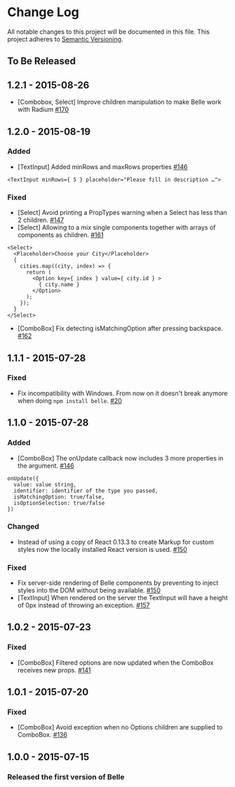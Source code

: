 # Change Log
All notable changes to this project will be documented in this file.
This project adheres to [Semantic Versioning](http://semver.org/).

## To Be Released

## 1.2.1 - 2015-08-26
- [Combobox, Select] Improve children manipulation to make Belle work with Radium [#170](https://github.com/nikgraf/belle/issues/170)

## 1.2.0 - 2015-08-19

### Added
- [TextInput] Added minRows and maxRows properties [#146](https://github.com/nikgraf/belle/pull/146)

```
<TextInput minRows={ 5 } placeholder="Please fill in description …">
```

### Fixed
- [Select] Avoid printing a PropTypes warning when a Select has less than 2 children. [#147](https://github.com/nikgraf/belle/issues/147)
- [Select] Allowing to a mix single components together with arrays of components as children. [#161](https://github.com/nikgraf/belle/issues/161)

```
<Select>
  <Placeholder>Choose your City</Placeholder>
  {
    cities.map((city, index) => {
      return (
        <Option key={ index } value={ city.id } >
          { city.name }
        </Option>
      );
    });
  }
</Select>
```

- [ComboBox] Fix detecting isMatchingOption after pressing backspace. [#162](https://github.com/nikgraf/belle/issues/162)

## 1.1.1 - 2015-07-28
### Fixed

- Fix incompatibility with Windows. From now on it doesn't break anymore when doing `npm install belle`. [#20](https://github.com/nikgraf/belle/issues/20)

## 1.1.0 - 2015-07-28
### Added
- [ComboBox] The onUpdate callback now includes 3 more properties in the argument.  [#146](https://github.com/nikgraf/belle/pull/146)

```
onUpdate({
  value: value string,
  identifier: identifier of the type you passed,
  isMatchingOption: true/false,
  isOptionSelection: true/false
})
```

### Changed
- Instead of using a copy of React 0.13.3 to create Markup for custom styles now the locally installed React version is used. [#150](https://github.com/nikgraf/belle/pull/150)

### Fixed
- Fix server-side rendering of Belle components by preventing to inject styles into the DOM without being available. [#150](https://github.com/nikgraf/belle/pull/150)
- [TextInput] When rendered on the server the TextInput will have a height of 0px instead of throwing an exception. [#157](https://github.com/nikgraf/belle/pull/157)

## 1.0.2 - 2015-07-23
### Fixed
- [ComboBox] Filtered options are now updated when the ComboBox receives new props. [#141](https://github.com/nikgraf/belle/issues/141)

## 1.0.1 - 2015-07-20
### Fixed
- [ComboBox] Avoid exception when no Options children are supplied to ComboBox. [#136](https://github.com/nikgraf/belle/issues/136)

## 1.0.0 - 2015-07-15
### Released the first version of Belle
